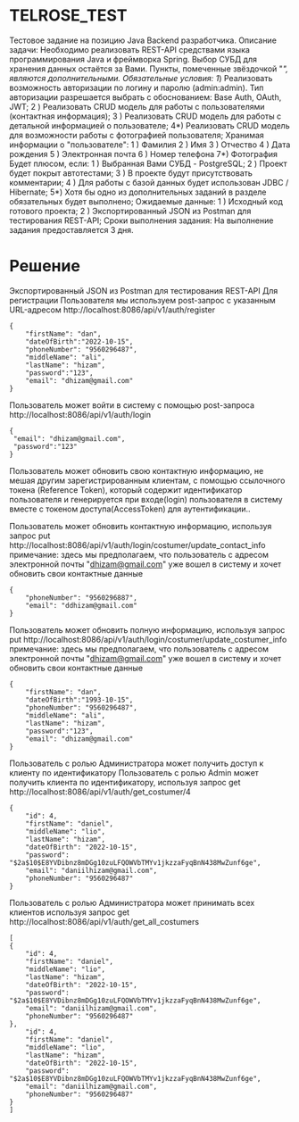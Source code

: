 # TELROSE_TEST
Тестовое задание на позицию Java Backend разработчика.
Описание задачи:
Необходимо реализовать REST-API средствами языка программирования Java и
фреймворка Spring.
Выбор СУБД для хранения данных остаётся за Вами.
Пункты, помеченные звёздочкой &quot;*&quot;, являются дополнительными.
Обязательные условия:
1*) Реализовать возможность авторизации по логину и паролю (admin:admin). Тип
авторизации разрешается выбрать с обоснованием: Base Auth, OAuth, JWT;
2 ) Реализовать CRUD модель для работы с пользователями (контактная
информация);
3 ) Реализовать CRUD модель для работы с детальной информацией о
пользователе;
4*) Реализовать CRUD модель для возможности работы с фотографией
пользователя;
Хранимая информации о &quot;пользователе&quot;:
1 ) Фамилия
2 ) Имя
3 ) Отчество
4 ) Дата рождения
5 ) Электронная почта
6 ) Номер телефона
7*) Фотография
Будет плюсом, если:
1 ) Выбранная Вами СУБД - PostgreSQL;
2 ) Проект будет покрыт автотестами;
3 ) В проекте будут присутствовать комментарии;
4 ) Для работы с базой данных будет использован JDBC / Hibernate;
5*) Хотя бы одно из дополнительных заданий в разделе обязательных будет
выполнено;
Ожидаемые данные:
1 ) Исходный код готового проекта;
2 ) Экспортированный JSON из Postman для тестирования REST-API;
Сроки выполнения задания:
На выполнение задания предоставляется 3 дня.





# Решение
Экспортированный JSON из Postman для тестирования REST-API
Для регистрации Пользователя мы используем post-запрос с указанным URL-адресом
http://localhost:8086/api/v1/auth/register 
```
{
    "firstName": "dan",
    "dateOfBirth":"2022-10-15",
    "phoneNumber": "9560296487",
    "middleName": "ali",
    "lastName": "hizam",
    "password":"123",
    "email": "dhizam@gmail.com"
}
```

Пользователь может войти в систему с помощью post-запроса
http://localhost:8086/api/v1/auth/login
```
{
 "email": "dhizam@gmail.com",
 "password":"123"
}

```


Пользователь может обновить свою контактную информацию, не мешая другим зарегистрированным клиентам, с помощью ссылочного токена (Reference Token), который содержит идентификатор пользователя и генерируется при входе(login) пользователя в систему вместе с токеном доступа(AccessToken) для аутентификации..

Пользователь может обновить контактную информацию, используя запрос put 
http://localhost:8086/api/v1/auth/login/costumer/update_contact_info 
примечание: здесь мы предполагаем, что пользователь с адресом электронной почты "dhizam@gmail.com" уже вошел в систему и хочет обновить свои контактные данные
```
{
    "phoneNumber": "9560296887",
    "email": "ddhizam@gmail.com"
}
```

Пользователь может обновить полную информацию, используя запрос put 
http://localhost:8086/api/v1/auth/login/costumer/update_costumer_info 
примечание: здесь мы предполагаем, что пользователь с адресом электронной почты "dhizam@gmail.com" уже вошел в систему и хочет обновить свои контактные данные
```
{
    "firstName": "dan",
    "dateOfBirth":"1993-10-15",
    "phoneNumber": "9560296487",
    "middleName": "ali",
    "lastName": "hizam",
    "password":"123",
    "email": "dhizam@gmail.com"
}
```


Пользователь с ролью Администратора может получить доступ к клиенту по идентификатору
Пользователь с ролью Admin может получить клиента по идентификатору, используя запрос get
http://localhost:8086/api/v1/auth/get_costumer/4
```
{
    "id": 4,
    "firstName": "daniel",
    "middleName": "lio",
    "lastName": "hizam",
    "dateOfBirth": "2022-10-15",
    "password": "$2a$10$E8YVDibnz8mDGg10zuLFQOWVbTMYv1jkzzaFyqBnN438MwZunf6ge",
    "email": "daniilhizam@gmail.com",
    "phoneNumber": "9560296487"
}
```

Пользователь с ролью Администратора может принимать всех клиентов используя запрос get
http://localhost:8086/api/v1/auth/get_all_costumers

```
[
{
    "id": 4,
    "firstName": "daniel",
    "middleName": "lio",
    "lastName": "hizam",
    "dateOfBirth": "2022-10-15",
    "password": "$2a$10$E8YVDibnz8mDGg10zuLFQOWVbTMYv1jkzzaFyqBnN438MwZunf6ge",
    "email": "daniilhizam@gmail.com",
    "phoneNumber": "9560296487"
},
    "id": 4,
    "firstName": "daniel",
    "middleName": "lio",
    "lastName": "hizam",
    "dateOfBirth": "2022-10-15",
    "password": "$2a$10$E8YVDibnz8mDGg10zuLFQOWVbTMYv1jkzzaFyqBnN438MwZunf6ge",
    "email": "daniilhizam@gmail.com",
    "phoneNumber": "9560296487"
}
]
```
